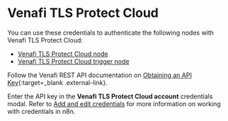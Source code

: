 # Venafi TLS Protect Cloud

You can use these credentials to authenticate the following nodes with Venafi TLS Protect Cloud:

* [Venafi TLS Protect Cloud node](/integrations/builtin/app-nodes/n8n-nodes-base.venafiTlsProtectCloud/)
* [Venafi TLS Protect Cloud trigger node](/integrations/builtin/app-nodes/n8n-nodes-base.venafitlsprotectcloudtrigger/)


Follow the Venafi REST API documentation on [Obtaining an API Key](https://docs.venafi.cloud/api/obtaining-api-key/){:target=_blank .external-link}.

Enter the API key in the **Venafi TLS Protect Cloud account** credentials modal. Refer to [Add and edit credentials](/credentials/add-edit-credentials/) for more information on working with credentials in n8n.
